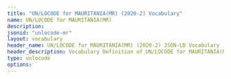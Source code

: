 ```yaml
---
title: "UN/LOCODE for MAURITANIA(MR) (2020-2) Vocabulary"
name: UN/LOCODE for MAURITANIA(MR) 
description: 
jsonid: "unlocode-mr"
layout: vocabulary
header_name: UN/LOCODE for MAURITANIA(MR) (2020-2) JSON-LD Vocabulary
header_description: Vocabulary Definition of UN/LOCODE for MAURITANIA(MR) (2020-2) semantics in HTML format. JSON-LD format is available at [unlocode-mr.jsonld](/vocabulary/unlocode-mr.jsonld)
type: unlocode
options:
---
```

